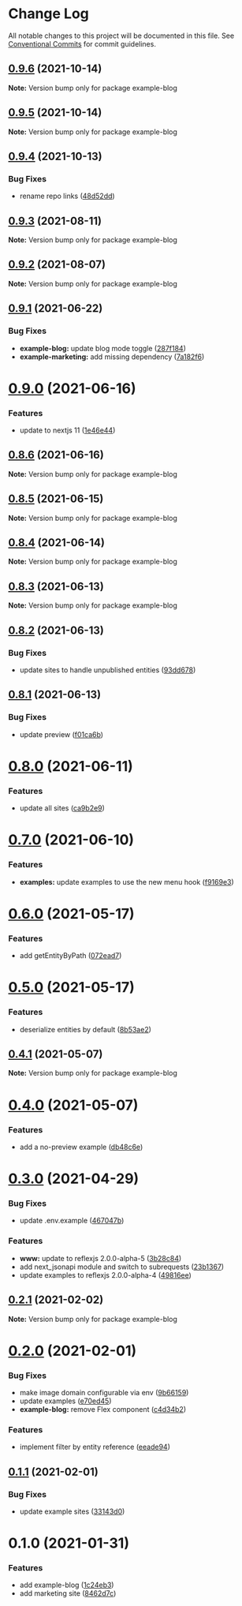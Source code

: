 # Change Log

All notable changes to this project will be documented in this file.
See [Conventional Commits](https://conventionalcommits.org) for commit guidelines.

## [0.9.6](https://github.com/chapter-three/next-drupal/compare/example-blog@0.9.5...example-blog@0.9.6) (2021-10-14)

**Note:** Version bump only for package example-blog





## [0.9.5](https://github.com/chapter-three/next-drupal/compare/example-blog@0.9.4...example-blog@0.9.5) (2021-10-14)

**Note:** Version bump only for package example-blog





## [0.9.4](https://github.com/chapter-three/next-drupal/compare/example-blog@0.9.3...example-blog@0.9.4) (2021-10-13)


### Bug Fixes

* rename repo links ([48d52dd](https://github.com/chapter-three/next-drupal/commit/48d52dde79f69396ef706d152c03670117b6a480))





## [0.9.3](https://github.com/chapter-three/next-drupal/compare/example-blog@0.9.2...example-blog@0.9.3) (2021-08-11)

**Note:** Version bump only for package example-blog





## [0.9.2](https://github.com/chapter-three/next-drupal/compare/example-blog@0.9.1...example-blog@0.9.2) (2021-08-07)

**Note:** Version bump only for package example-blog





## [0.9.1](https://github.com/chapter-three/next-drupal/compare/example-blog@0.9.0...example-blog@0.9.1) (2021-06-22)


### Bug Fixes

* **example-blog:** update blog mode toggle ([287f184](https://github.com/chapter-three/next-drupal/commit/287f1840281aa7685236b2a8dc4ca49741db984f))
* **example-marketing:** add missing dependency ([7a182f6](https://github.com/chapter-three/next-drupal/commit/7a182f68f0cf86b03977009c07660e886c9635eb))





# [0.9.0](https://github.com/chapter-three/next-drupal/compare/example-blog@0.8.6...example-blog@0.9.0) (2021-06-16)


### Features

* update to nextjs 11 ([1e46e44](https://github.com/chapter-three/next-drupal/commit/1e46e44ab5eb9d961e95dcc87d51282178f02bb2))





## [0.8.6](https://github.com/chapter-three/next-drupal/compare/example-blog@0.8.5...example-blog@0.8.6) (2021-06-16)

**Note:** Version bump only for package example-blog





## [0.8.5](https://github.com/chapter-three/next-drupal/compare/example-blog@0.8.4...example-blog@0.8.5) (2021-06-15)

**Note:** Version bump only for package example-blog





## [0.8.4](https://github.com/chapter-three/next-drupal/compare/example-blog@0.8.3...example-blog@0.8.4) (2021-06-14)

**Note:** Version bump only for package example-blog





## [0.8.3](https://github.com/chapter-three/next-drupal/compare/example-blog@0.8.2...example-blog@0.8.3) (2021-06-13)

**Note:** Version bump only for package example-blog





## [0.8.2](https://github.com/chapter-three/next-drupal/compare/example-blog@0.8.1...example-blog@0.8.2) (2021-06-13)


### Bug Fixes

* update sites to handle unpublished entities ([93dd678](https://github.com/chapter-three/next-drupal/commit/93dd6786caff73398dd291c84b41d45c5bc50645))





## [0.8.1](https://github.com/chapter-three/next-drupal/compare/example-blog@0.8.0...example-blog@0.8.1) (2021-06-13)


### Bug Fixes

* update preview ([f01ca6b](https://github.com/chapter-three/next-drupal/commit/f01ca6b9f68ac92c587b11c6e05f1145a57e8995))





# [0.8.0](https://github.com/chapter-three/next-drupal/compare/example-blog@0.7.0...example-blog@0.8.0) (2021-06-11)


### Features

* update all sites ([ca9b2e9](https://github.com/chapter-three/next-drupal/commit/ca9b2e964c5a7fe591602465f2c2516eb4a54a1b))





# [0.7.0](https://github.com/chapter-three/next-drupal/compare/example-blog@0.6.0...example-blog@0.7.0) (2021-06-10)


### Features

* **examples:** update examples to use the new menu hook ([f9169e3](https://github.com/chapter-three/next-drupal/commit/f9169e34ab76584db855f1a69df027024156afff))





# [0.6.0](https://github.com/chapter-three/next-drupal/compare/example-blog@0.5.0...example-blog@0.6.0) (2021-05-17)


### Features

* add getEntityByPath ([072ead7](https://github.com/chapter-three/next-drupal/commit/072ead7ecc3b7f158e4b81e03d17f0bf1a5b511c))





# [0.5.0](https://github.com/chapter-three/next-drupal/compare/example-blog@0.4.1...example-blog@0.5.0) (2021-05-17)


### Features

* deserialize entities by default ([8b53ae2](https://github.com/chapter-three/next-drupal/commit/8b53ae222717b8983568194373be04903944a032))





## [0.4.1](https://github.com/chapter-three/next-drupal/compare/example-blog@0.4.0...example-blog@0.4.1) (2021-05-07)

**Note:** Version bump only for package example-blog





# [0.4.0](https://github.com/chapter-three/next-drupal/compare/example-blog@0.3.0...example-blog@0.4.0) (2021-05-07)


### Features

* add a no-preview example ([db48c6e](https://github.com/chapter-three/next-drupal/commit/db48c6e90ae5100eafb25d3b5688b5ef8131c477))





# [0.3.0](https://github.com/chapter-three/next-drupal/compare/example-blog@0.2.1...example-blog@0.3.0) (2021-04-29)


### Bug Fixes

* update .env.example ([467047b](https://github.com/chapter-three/next-drupal/commit/467047b010f54394c52760b9db960b06ee48db61))


### Features

* **www:** update to reflexjs 2.0.0-alpha-5 ([3b28c84](https://github.com/chapter-three/next-drupal/commit/3b28c84e9b7eefd4892aaf22dea0dd2512091b93))
* add next_jsonapi module and switch to subrequests ([23b1367](https://github.com/chapter-three/next-drupal/commit/23b136775f7c0f5ee5f386e322affc7fc8adae4f))
* update examples to reflexjs 2.0.0-alpha-4 ([49816ee](https://github.com/chapter-three/next-drupal/commit/49816ee6ba0f669d45cee6930b449547200ce1c7))





## [0.2.1](https://github.com/chapter-three/next-drupal/compare/example-blog@0.2.0...example-blog@0.2.1) (2021-02-02)

**Note:** Version bump only for package example-blog





# [0.2.0](https://github.com/chapter-three/next-drupal/compare/example-blog@0.1.1...example-blog@0.2.0) (2021-02-01)


### Bug Fixes

* make image domain configurable via env ([9b66159](https://github.com/chapter-three/next-drupal/commit/9b66159561a5e0bf17b4e73c4cde318e06fe938d))
* update examples ([e70ed45](https://github.com/chapter-three/next-drupal/commit/e70ed459294cb8945f42d04cf7bd20a54ab9fe77))
* **example-blog:** remove Flex component ([c4d34b2](https://github.com/chapter-three/next-drupal/commit/c4d34b2ff773b39e013becbcabcc58ebf24a80fd))


### Features

* implement filter by entity reference ([eeade94](https://github.com/chapter-three/next-drupal/commit/eeade9485caaff587735d5d8211a86a88ca8847f))





## [0.1.1](https://github.com/chapter-three/next-drupal/compare/example-blog@0.1.0...example-blog@0.1.1) (2021-02-01)


### Bug Fixes

* update example sites ([33143d0](https://github.com/chapter-three/next-drupal/commit/33143d0d5229be6424c41ace2ad846c0d85447d9))





# 0.1.0 (2021-01-31)


### Features

* add example-blog ([1c24eb3](https://github.com/chapter-three/next-drupal/commit/1c24eb3588696fe35e2a9aa2ac20f9547b901c7c))
* add marketing site ([8462d7c](https://github.com/chapter-three/next-drupal/commit/8462d7cfcf623a9e8ca03456ebed0bb6ab838e11))
